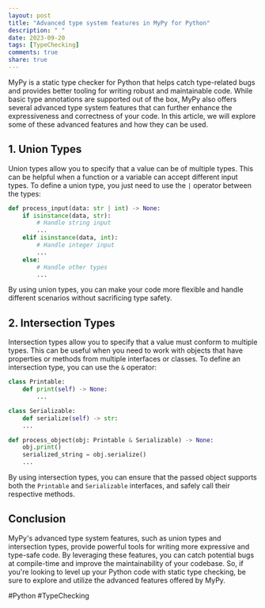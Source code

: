 ```yaml
---
layout: post
title: "Advanced type system features in MyPy for Python"
description: " "
date: 2023-09-20
tags: [TypeChecking]
comments: true
share: true
---
```


MyPy is a static type checker for Python that helps catch type-related bugs and provides better tooling for writing robust and maintainable code. While basic type annotations are supported out of the box, MyPy also offers several advanced type system features that can further enhance the expressiveness and correctness of your code. In this article, we will explore some of these advanced features and how they can be used.

## 1. Union Types

Union types allow you to specify that a value can be of multiple types. This can be helpful when a function or a variable can accept different input types. To define a union type, you just need to use the `|` operator between the types:

```python
def process_input(data: str | int) -> None:
    if isinstance(data, str):
        # Handle string input
        ...
    elif isinstance(data, int):
        # Handle integer input
        ...
    else:
        # Handle other types
        ...
```

By using union types, you can make your code more flexible and handle different scenarios without sacrificing type safety.

## 2. Intersection Types

Intersection types allow you to specify that a value must conform to multiple types. This can be useful when you need to work with objects that have properties or methods from multiple interfaces or classes. To define an intersection type, you can use the `&` operator:

```python
class Printable:
    def print(self) -> None:
        ...

class Serializable:
    def serialize(self) -> str:
    ...

def process_object(obj: Printable & Serializable) -> None:
    obj.print()
    serialized_string = obj.serialize()
    ...
```

By using intersection types, you can ensure that the passed object supports both the `Printable` and `Serializable` interfaces, and safely call their respective methods.

## Conclusion

MyPy's advanced type system features, such as union types and intersection types, provide powerful tools for writing more expressive and type-safe code. By leveraging these features, you can catch potential bugs at compile-time and improve the maintainability of your codebase. So, if you're looking to level up your Python code with static type checking, be sure to explore and utilize the advanced features offered by MyPy.

#Python #TypeChecking